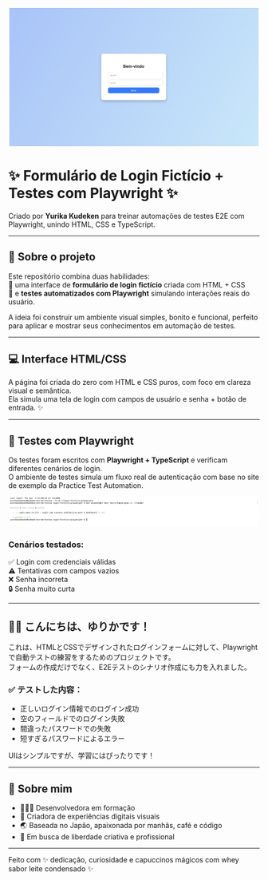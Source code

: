 <p align="center">
  <img src="login-ficticio-playwright/login-preview.png" alt="Preview do formulário de login" width="500"/>
</p>

# ✨ Formulário de Login Fictício + Testes com Playwright ✨

Criado por **Yurika Kudeken** para treinar automações de testes E2E com Playwright, unindo HTML, CSS e TypeScript.

---

## 📌 Sobre o projeto

Este repositório combina duas habilidades:  
🌈 uma interface de **formulário de login fictício** criada com HTML + CSS  
🧪 e **testes automatizados com Playwright** simulando interações reais do usuário.

A ideia foi construir um ambiente visual simples, bonito e funcional, perfeito para aplicar e mostrar seus conhecimentos em automação de testes.

---

## 💻 Interface HTML/CSS

A página foi criada do zero com HTML e CSS puros, com foco em clareza visual e semântica.  
Ela simula uma tela de login com campos de usuário e senha + botão de entrada. ✨

---

## 🧪 Testes com Playwright

Os testes foram escritos com **Playwright + TypeScript** e verificam diferentes cenários de login.  
O ambiente de testes simula um fluxo real de autenticação com base no site de exemplo da Practice Test Automation.

<p align="center">
  <img src="login-ficticio-playwright/tests/teste.png" alt="Print do teste executado com sucesso" width="500"/>
</p>

### Cenários testados:

✅ Login com credenciais válidas  
⚠️ Tentativas com campos vazios  
❌ Senha incorreta  
🔒 Senha muito curta

---

## 🌙✨ こんにちは、ゆりかです！

これは、HTMLとCSSでデザインされたログインフォームに対して、Playwrightで自動テストの練習をするためのプロジェクトです。  
フォームの作成だけでなく、E2Eテストのシナリオ作成にも力を入れました。

### ✅ テストした内容：

- 正しいログイン情報でのログイン成功  
- 空のフィールドでのログイン失敗  
- 間違ったパスワードでの失敗  
- 短すぎるパスワードによるエラー  

UIはシンプルですが、学習にはぴったりです！

---

## 💌 Sobre mim

- 👩🏻‍💻 Desenvolvedora em formação  
- 🎨 Criadora de experiências digitais visuais  
- 🌏 Baseada no Japão, apaixonada por manhãs, café e código  
- 🚀 Em busca de liberdade criativa e profissional  

---

Feito com ✨ dedicação, curiosidade e capuccinos mágicos com whey sabor leite condensado ✨

